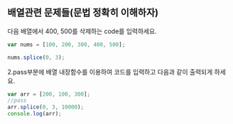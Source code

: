 ## 배열관련 문제들(문법 정확히 이해하자)

다음 배열에서 400, 500를 삭제하는 code를 입력하세요.

```js
var nums = [100, 200, 300, 400, 500];

nums.splice(0, 3);
```

2.pass부분에 배열 내장함수를 이용하여 코드를 입력하고 다음과 같이 출력되게 하세요.

```js
var arr = [200, 100, 300];
//pass
arr.splice(0, 3, 10000);
console.log(arr);
```

